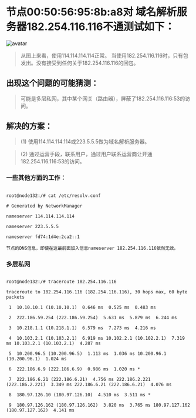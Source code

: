 # 节点00:50:56:95:8b:a8对 域名解析服务器182.254.116.116不通测试如下：

![avatar](../master/img/1.png)



> 从图上来看，使用114.114.114.114正常。 当使用182.254.116.116时，只有包发出。没有接受到任何关于182.254.116.116的回包。

## 出现这个问题的可能猜测：

> 可能是多层私网，其中某个网关（路由器），屏蔽了182.254.116.116:53的访问。


## 解决的方案：

> (1) 使用114.114.114.114或223.5.5.5做为域名解析服务器。

> (2) 通过运营手段，联系用户，通过用户联系运营商让开通182.254.116.116:53的访问。

### 一些其他方面的工作：

```

root@node132:/# cat /etc/resolv.conf

# Generated by NetworkManager

nameserver 114.114.114.114

nameserver 223.5.5.5

nameserver fd74:1d4e:2ca2::1

节点的DNS信息，即使在这最前面加入信息nameserver 182.254.116.116依然无效。

```

### 多层私网

```

root@node132:/# traceroute 182.254.116.116

traceroute to 182.254.116.116 (182.254.116.116), 30 hops max, 60 byte packets

 1  10.10.10.1 (10.10.10.1)  0.646 ms  0.525 ms  0.483 ms
 
 2  222.186.59.254 (222.186.59.254)  5.631 ms  5.879 ms  6.244 ms
 
 3  10.218.1.1 (10.218.1.1)  6.579 ms  7.273 ms  4.216 ms
 
 4  10.103.2.1 (10.103.2.1)  6.919 ms 10.102.2.1 (10.102.2.1)  7.319 ms 10.103.2.1 (10.103.2.1)  4.287 ms
 
 5  10.200.96.5 (10.200.96.5)  1.113 ms  1.036 ms 10.200.96.1 (10.200.96.1)  1.024 ms
 
 6  222.186.6.9 (222.186.6.9)  0.986 ms  1.020 ms *
 
 7  222.186.6.21 (222.186.6.21)  4.756 ms 222.186.2.221 (222.186.2.221)  3.349 ms 222.186.6.21 (222.186.6.21)  4.076 ms
 
 8  180.97.126.10 (180.97.126.10)  4.510 ms  3.511 ms *
 
 9  180.97.126.162 (180.97.126.162)  3.820 ms  3.765 ms 180.97.127.162 (180.97.127.162)  4.141 ms
 
 
